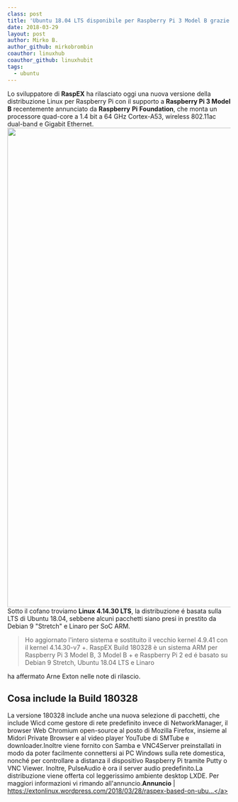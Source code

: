 ```yaml
---
class: post
title: 'Ubuntu 18.04 LTS disponibile per Raspberry Pi 3 Model B grazie a RaspEX'
date: 2018-03-29
layout: post
author: Mirko B.
author_github: mirkobrombin
coauthor: linuxhub
coauthor_github: linuxhubit
tags:
  - ubuntu
---
```

Lo sviluppatore di <strong>RaspEX</strong> ha rilasciato oggi una nuova versione della distribuzione Linux per Raspberry Pi con il supporto a <strong>Raspberry Pi 3 Model B</strong> recentemente annunciato da <strong>Raspberry</strong> <strong>Pi</strong> <strong>Foundation</strong>, che monta un processore quad-core a 1.4 bit a 64 GHz Cortex-A53, wireless 802.11ac dual-band e Gigabit Ethernet.<a href="https://linuxhub.it/wordpress/wp-content/uploads/2018/03/raspex-root-desktop-180328.jpg"><img class="aligncenter size-full wp-image-4430 size-full wp-image-368" src="https://linuxhub.it/wordpress/wp-content/uploads/2018/03/raspex-root-desktop-180328.jpg" alt="" width="1920" height="1080" /></a>Sotto il cofano troviamo <strong>Linux 4.14.30 LTS</strong>, la distribuzione é basata sulla LTS di Ubuntu 18.04, sebbene alcuni pacchetti siano presi in prestito da Debian 9 "Stretch" e Linaro per SoC ARM.<blockquote>Ho aggiornato l'intero sistema e sostituito il vecchio kernel 4.9.41 con il kernel 4.14.30-v7 +. RaspEX Build 180328 è un sistema ARM per Raspberry Pi 3 Model B, 3 Model B + e Raspberry Pi 2 ed é basato su Debian 9 Stretch, Ubuntu 18.04 LTS e Linaro</blockquote>ha affermato Arne Exton nelle note di rilascio.<h2>Cosa include la Build 180328</h2>La versione 180328 include anche una nuova selezione di pacchetti, che include Wicd come gestore di rete predefinito invece di NetworkManager, il browser Web Chromium open-source al posto di Mozilla Firefox, insieme al Midori Private Browser e al video player YouTube di SMTube e downloader.Inoltre viene fornito con Samba e VNC4Server preinstallati in modo da poter facilmente connettersi ai PC Windows sulla rete domestica, nonché per controllare a distanza il dispositivo Raspberry Pi tramite Putty o VNC Viewer. Inoltre, PulseAudio è ora il server audio predefinito.La distribuzione viene offerta col leggerissimo ambiente desktop LXDE. Per maggiori informazioni vi rimando all'annuncio.<strong>Annuncio</strong> | <a href="https://extonlinux.wordpress.com/2018/03/28/raspex-based-on-ubuntu-18-04-lts-with-lxde-and-kernel-4-14-30-especially-made-for-the-new-raspberry-pi-3-model-b-build-180328/">https://extonlinux.wordpress.com/2018/03/28/raspex-based-on-ubu...</a>